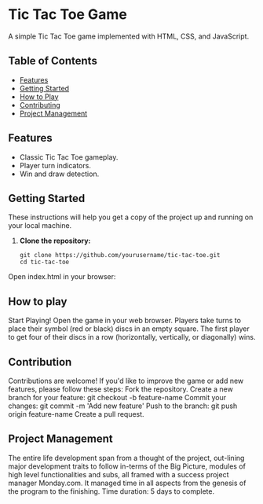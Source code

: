 # Tic Tac Toe Game

A simple Tic Tac Toe game implemented with HTML, CSS, and JavaScript.

## Table of Contents
- [Features](#features)
- [Getting Started](#getting-started)
- [How to Play](#how-to-play)
- [Contributing](#contributing)
- [Project Management](#prject-management)

## Features
- Classic Tic Tac Toe gameplay.
- Player turn indicators.
- Win and draw detection.

## Getting Started
These instructions will help you get a copy of the project up and running on your local machine.

1. **Clone the repository:**
   ```shell
   git clone https://github.com/yourusername/tic-tac-toe.git
   cd tic-tac-toe
Open index.html in your browser:

## How to play
Start Playing!
Open the game in your web browser.
Players take turns to place their symbol (red or black) discs in an empty square.
The first player to get four of their discs in a row (horizontally, vertically, or diagonally) wins. 

## Contribution
Contributions are welcome! If you'd like to improve the game or add new features, please follow these steps:
Fork the repository.
Create a new branch for your feature: git checkout -b feature-name
Commit your changes: git commit -m 'Add new feature'
Push to the branch: git push origin feature-name
Create a pull request.

## Project Management
The entire life development span from a thought of the project, out-lining major development traits to follow in-terms of the Big Picture, modules of high level functionalities and subs, all framed with a success project manager Monday.com. 
It managed time in all aspects from the genesis of the program to the finishing.
Time duration: 5 days to complete.



